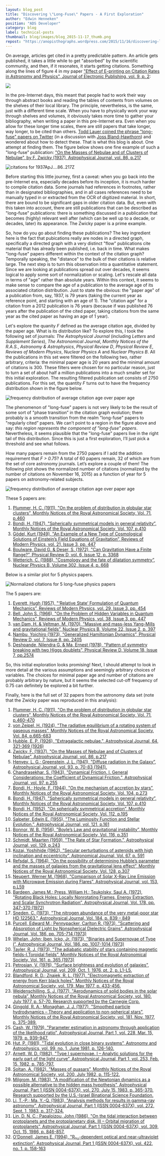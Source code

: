 ```yaml
---
layout: blog_post
title: "Discovering \"Long-Fuse\" Papers - A First Exploration"
author: "Edwin Henneken"
position: "ADS Developer"
category: blog
label: technical-posts
thumbnail: blog/images/blog_2015-11-17_thumb.png
repost: "https://anopisthographs.wordpress.com/2015/11/16/discovering-long-fuse-papers-a-first-exploration/"
---
```


On average, articles get cited in a pretty predictable pattern. An article gets published, it takes a little while to get "absorbed" by the scientific community, and then, if it resonates, it starts getting citations. Something along the lines of figure 4 in my paper <a href="https://ui.adsabs.harvard.edu/#abs/2006JEPub...9....2H/abstract" target="_blank">"Effect of E-printing on Citation Rates in Astronomy and Physics", Journal of Electronic Publishing, vol. 9, p. 2</a>:

<div class="text-center">
    <img class="img-thumbnail" src="{{ site.baseurl }}/blog/images/blog_2015-11-17_image01.gif" />
</div>

In the pre-Internet days, this meant that people had to work their way through abstract books and reading the tables of contents from volumes on the shelves of their local library. The principle, nevertheless, is the same, just with a different time scale. When you have to physically work your way through shelves and volumes, it obviously takes more time to gather your bibliography, when writing a paper in this pre-Internet era. Even when you allow for these longer time scales, there are still papers that take longer, way longer, to be cited than others. <a href="https://twitter.com/TodLauer/status/665283076835033088" target="_blank">Todd Lauer coined the phrase "long-fuse" papers on Twitter</a> (in a discussion with <a href="https://twitter.com/JossBlandHawtho/status/647199763851448321" target="_blank">Joss Bland-Hawthorn</a>) and wondered about how to detect these. That is what this blog is about. One attempt at finding them. The figure below shows one fine example of such a "long-fuse" publication: <a href="https://ui.adsabs.harvard.edu/#abs/1937ApJ....86..217Z/abstract" target="_blank">"On the Masses of Nebulae and of Clusters of Nebulae", by F. Zwicky (1937), Astrophysical Journal, vol. 86, p.217</a>

<div class="text-center">
    <img class="img-thumbnail" src="{{ site.baseurl }}/blog/images/blog_2015-11-17_image05.png" alt="citations for 1937ApJ....86..217Z"/>
</div>

Before starting this little journey, first a caveat: when you go back into the pre-Internet era, especially decades before its inception, it is much harder to compile citation data. Some journals had references in footnotes, rather than in designated bibliographies, and in all cases references need to be manually typed in or extracted from the OCR of digitized material. In short, there are bound to be significant gaps in older citation data. But, even with this taken into account, there are still publications that can be described as "long-fuse" publications: there is something discussed in a publication that becomes (highly) relevant well after (which can be well up to a decade, or decades, later) its appearance. The Zwicky paper is a prime example.

So, how do you go about finding these publications? The key ingredient here is the fact that pubications really are nodes in a directed graph, specifically a directed graph with a very distinct "flow" publications cite material that has already been published, i.e. back in time. What makes "long-fuse" papers different within the context of the citation graph? Temporally speaking, the "distance" to the bulk of their citations is relative large. The next step is to turn this observation into a quantitative statement. Since we are looking at publications spread out over decades, it seems logical to apply some sort of normalization or scaling. Let's rescale all data in terms of "age" rather than absolute years. Within this context, it seems to make sense to compare the age of a publication to the average age of its associated citation distribution. Just to state the obvious: the "paper age" of a publication from, say, 1937, is 79 years (taking the current year as reference point, and starting with an age of 1). The "citation age" for a citation from a 2012 publication is 76 years (because if was published 76 years after the publication of the cited paper, taking citations from the same year as the cited paper as having an age of 1 year).

Let's explore the quanity <em>F</em> defined as the average citation age, divided by the paper age. What is its distribution like? To explore this, I took the following set of journals: <em>The Astrophysical Journal</em> (including <em>Letters</em> and <em>Supplement Series</em>), <em>The Astronomical Journal</em>, <em>Monthly Notices of the R.A.S.</em>, <em>Astronomy &amp; Astrophysics</em>, <em>Physical Review D</em>,<em> Physical Review E</em>, <em>Reviews of Modern Physics</em>, <em>Nuclear Physics A</em> and <em>Nuclear Physics B</em>. All the publications in this set were filtered on the following two, rather arbitrary, criteria: the minimal paper age is 20 years and the minimal amount of citations is 300. These filters were chosen for no particular reason, just to turn a set of about half a million publications into a much smaller set for this initial exploration. The resulting filtered publication set consists of 2750 publications. For this set, the quantity <em>F</em> turns out to have the frequency distribution shown in the figure below.

<div class="text-center">
    <img class="img-thumbnail" src="{{ site.baseurl }}/blog/images/blog_2015-11-17_image03.png" alt="frequency distribution of average citation age over paper age"/>
</div>

The phenomenon of "long-fuse" papers is not very likely to be the result of some sort of "phase transition&#8221; in the citation graph evolution; there probably is a smooth transition from the realm "long-fuse" papers to "regularly cited&#8221; papers. We can't point to a region in the figure above and say: <em>this region represents the component of "long-fuse" papers</em>.  Nevertheless, it seems plausible that the "long-fuse" papers live in the right tail of this distribution. Since this is just a first exploration, I&#8217;ll just pick a threshold and see what follows.

How many papers remain from the 2750 papers if I add the addition requirement that <em>F &gt; 0.75</em>? A total of 60 papers remain, 32 of which are from the set of core astronomy journals. Let&#8217;s explore a couple of them! The following plot shows the normalized number of citations (normalized by the number of citations on November 16, 2015) as a function of year for 5 papers on astronomy-related subjects.

<div class="text-center">
    <img class="img-thumbnail" src="{{ site.baseurl }}/blog/images/blog_2015-11-17_image02.png" alt="frequency distribution of average citation age over paper age"/>
</div>

These 5 papers are:

<ol>
<li><a href="https://ui.adsabs.harvard.edu/#abs/1911MNRAS..71..460P/abstract" target="_blank">Plummer, H. C. (1911), "On the problem of distribution in globular star clusters&#8221;, Monthly Notices of the Royal Astronomical Society, Vol. 71, p.460</a></li>
<li><a href="https://ui.adsabs.harvard.edu/#abs/1947MNRAS.107..410B/abstract" target="_blank">Bondi, H. (1947), "Spherically symmetrical models in general relativity&#8221;, Monthly Notices of the Royal Astronomical Society, Vol. 107, p.410</a></li>
<li><a href="https://ui.adsabs.harvard.edu/#abs/1949RvMP...21..447G/abstract" target="_blank">Gödel, Kurt (1949), "An Example of a New Type of Cosmological Solutions of Einstein&#8217;s Field Equations of Gravitation&#8221;, Reviews of Modern Physics, vol. 21, Issue 3, pp. 447</a></li>
<li><a href="https://ui.adsabs.harvard.edu/#abs/1972PhRvD...6.3368B/abstract" target="_blank">Boulware, David G. &amp; Deser, S. (1972), "Can Gravitation Have a Finite Range?&#8221;, Physical Review D, vol. 6, Issue 12, p. 3368</a></li>
<li><a href="https://ui.adsabs.harvard.edu/#abs/1988NuPhB.302..668W/abstract" target="_blank">Wetterich, C. (1988), "Cosmology and the fate of dilatation symmetry&#8221;, Nuclear Physics B, Volume 302, Issue 4, p. 668</a></li>
</ol>

Below is a similar plot for 5 physics papers.

<div class="text-center">
    <img class="img-thumbnail" src="{{ site.baseurl }}/blog/images/blog_2015-11-17_image04.png" alt="Normalized citations for 5 long-fuse physics papers"/>
</div>


<p>The 5 papers are:</p>
<ol>
<li><a href="https://ui.adsabs.harvard.edu/#abs/1957RvMP...29..454E/abstract" target="_blank">Everett, Hugh (1957), "&#8216;Relative State&#8217; Formulation of Quantum Mechanics&#8221;, Reviews of Modern Physics, vol. 29, Issue 3, pp. 454</a></li>
<li><a href="https://ui.adsabs.harvard.edu/#abs/1966RvMP...38..447B/abstract" target="_blank">Bell, John S. (1966), "On the Problem of Hidden Variables in Quantum Mechanics&#8221;, Reviews of Modern Physics, vol. 38, Issue 3, pp. 447</a></li>
<li><a href="https://ui.adsabs.harvard.edu/#abs/1970NuPhB..22..397V/abstract" target="_blank">van Dam, H. &amp; Veltman, M. (1970), "Massive and mass-less Yang-Mills and gravitational fields&#8221;, Nuclear Physics B, Volume 22, Issue 2, p. 397</a></li>
<li><a href="https://ui.adsabs.harvard.edu/#abs/1973PhRvD...7.2405N/abstract" target="_blank">Nambu, Yoichiro (1973), "Generalized Hamiltonian Dynamics&#8221;, Physical Review D, vol. 7, Issue 8, pp. 2405</a></li>
<li><a href="https://ui.adsabs.harvard.edu/#abs/1978PhRvD..18.2574D/abstract" target="_blank">Deshpande, Nilendra G. &amp; Ma, Ernest (1978), "Pattern of symmetry breaking with two Higgs doublets&#8221;, Physical Review D, Volume 18, Issue 7, pp.2574</a></li>
</ol>

So, this initial exploration looks promising! Next, I should attempt to look in more detail at the various assumptions and seemingly arbitrary choices of variables. The choices for minimal paper age and number of citations are probably arbitrary by nature, but it seems the selected cut-off frequency of 0.75 can definitely be explored a bit further.

Finally, here is the full set of 32 papers from the astronomy data set (note that the Zwicky paper was reproduced in this analysis):

<ol>
<li><a href="https://ui.adsabs.harvard.edu/#abs/1911MNRAS..71..460P/abstract" target="_blank">Plummer, H. C. (1911), "On the problem of distribution in globular star clusters&#8221;, Monthly Notices of the Royal Astronomical Society, Vol. 71, p.460-470</a></li>
<li><a href="https://ui.adsabs.harvard.edu/#abs/1924MNRAS..84..665V/abstract" target="_blank">von Zeipel, H. (1924), "The radiative equilibrium of a rotating system of gaseous masses&#8221;, Monthly Notices of the Royal Astronomical Society, Vol. 84, p.665-683</a></li>
<li><a href="https://ui.adsabs.harvard.edu/#abs/1926ApJ....64..321H/abstract" target="_blank">Hubble, E. P. (1926), "Extragalactic nebulae.&#8221;, Astrophysical Journal, 64, 321-369 (1926)</a></li>
<li><a href="https://ui.adsabs.harvard.edu/#abs/1937ApJ....86..217Z/abstract" target="_blank">Zwicky, F. (1937), "On the Masses of Nebulae and of Clusters of Nebulae&#8221;, Astrophysical Journal, vol. 86, p.217</a></li>
<li><a href="https://ui.adsabs.harvard.edu/#abs/1941ApJ....93...70H/abstract" target="_blank">Henyey, L. G.; Greenstein, J. L. (1941), "Diffuse radiation in the Galaxy&#8221;, Astrophysical Journal, vol. 93, p. 70-83 (1941).</a></li>
<li><a href="https://ui.adsabs.harvard.edu/#abs/1943ApJ....97..255C/abstract" target="_blank">Chandrasekhar, S. (1943), "Dynamical Friction. I. General Considerations: the Coefficient of Dynamical Friction.&#8221;, Astrophysical Journal, vol. 97, p.255</a></li>
<li><a href="https://ui.adsabs.harvard.edu/#abs/1944MNRAS.104..273B/abstract" target="_blank">Bondi, H.; Hoyle, F. (1944), "On the mechanism of accretion by stars&#8221;, Monthly Notices of the Royal Astronomical Society, Vol. 104, p.273</a></li>
<li><a href="https://ui.adsabs.harvard.edu/#abs/1947MNRAS.107..410B/abstract" target="_blank">Bondi, H. (1947), "Spherically symmetrical models in general relativity&#8221;, Monthly Notices of the Royal Astronomical Society, Vol. 107, p.410</a></li>
<li><a href="https://ui.adsabs.harvard.edu/#abs/1952MNRAS.112..195B/abstract" target="_blank">Bondi, H. (1952), "On spherically symmetrical accretion&#8221;, Monthly Notices of the Royal Astronomical Society, Vol. 112, p.195</a></li>
<li><a href="https://ui.adsabs.harvard.edu/#abs/1955ApJ...121..161S/abstract" target="_blank">Salpeter, Edwin E. (1955), "The Luminosity Function and Stellar Evolution.&#8221;, Astrophysical Journal, vol. 121, p.161</a></li>
<li><a href="https://ui.adsabs.harvard.edu/#abs/1956MNRAS.116..351B/abstract" target="_blank">Bonnor, W. B. (1956), "Boyle&#8217;s Law and gravitational instability&#8221;, Monthly Notices of the Royal Astronomical Society, Vol. 116, p.351</a></li>
<li><a href="https://ui.adsabs.harvard.edu/#abs/1959ApJ...129..243S/abstract" target="_blank">Schmidt, Maarten (1959), "The Rate of Star Formation.&#8221;, Astrophysical Journal, vol. 129, p.243</a></li>
<li><a href="https://ui.adsabs.harvard.edu/#abs/1962AJ.....67..591K/abstract" target="_blank">Kozai, Yoshihide (1962), "Secular perturbations of asteroids with high inclination and eccentricity&#8221;, Astronomical Journal, Vol. 67, p. 591</a></li>
<li><a href="https://ui.adsabs.harvard.edu/#abs/1964MNRAS.128..307R/abstract" target="_blank">Refsdal, S. (1964), "On the possibility of determining Hubble&#8217;s parameter and the masses of galaxies from the gravitational lens effect&#8221;, Monthly Notices of the Royal Astronomical Society, Vol. 128, p.307</a></li>
<li><a href="https://ui.adsabs.harvard.edu/#abs/1968ApJ...153L..59N/abstract" target="_blank">Neupert, Werner M. (1968), "Comparison of Solar X-Ray Line Emission with Microwave Emission during Flares&#8221;, Astrophysical Journal, vol. 153, p.L59</a></li>
<li><a href="https://ui.adsabs.harvard.edu/#abs/1972ApJ...178..347B/abstract" target="_blank">Bardeen, James M.; Press, William H.; Teukolsky, Saul A. (1972), "Rotating Black Holes: Locally Nonrotating Frames, Energy Extraction, and Scalar Synchrotron Radiation&#8221;, Astrophysical Journal, Vol. 178, pp. 347-370 (1972)</a></li>
<li><a href="https://ui.adsabs.harvard.edu/#abs/1973ApJ...184..839S/abstract" target="_blank">Sneden, C. (1973), "The nitrogen abundance of the very metal-poor star HD 122563.&#8221;, Astrophysical Journal, Vol. 184, p. 839 &#8211; 849</a></li>
<li><a href="https://ui.adsabs.harvard.edu/#abs/1973ApJ...186..705P/abstract" target="_blank">Purcell, Edward M.; Pennypacker, Carlton R. (1973), "Scattering and Absorption of Light by Nonspherical Dielectric Grains&#8221;, Astrophysical Journal, Vol. 186, pp. 705-714 (1973)</a></li>
<li><a href="https://ui.adsabs.harvard.edu/#abs/1973ApJ...186.1007W/abstract" target="_blank">Whelan, John; Iben, Icko, Jr. (1973), "Binaries and Supernovae of Type I&#8221;, Astrophysical Journal, Vol. 186, pp. 1007-1014 (1973)</a></li>
<li><a href="https://ui.adsabs.harvard.edu/#abs/1973MNRAS.161..365T/abstract" target="_blank">Tayler, R. J. (1973), "The adiabatic stability of stars containing magnetic fields-I.Toroidal fields&#8221;, Monthly Notices of the Royal Astronomical Society, Vol. 161, p. 365 (1973)</a></li>
<li><a href="https://ui.adsabs.harvard.edu/#abs/1976ApJ...209L...1P/abstract" target="_blank">Petrosian, V. (1976), "Surface brightness and evolution of galaxies&#8221;, Astrophysical Journal, vol. 209, Oct. 1, 1976, pt. 2, p. L1-L5.</a></li>
<li><a href="https://ui.adsabs.harvard.edu/#abs/1977MNRAS.179..433B/abstract" target="_blank">Blandford, R. D.; Znajek, R. L. (1977), "Electromagnetic extraction of energy from Kerr black holes&#8221;, Monthly Notices of the Royal Astronomical Society, vol. 179, May 1977, p. 433-456.</a></li>
<li><a href="https://ui.adsabs.harvard.edu/#abs/1977MNRAS.180...57W/abstract" target="_blank">Weidenschilling, S. J. (1977), "Aerodynamics of solid bodies in the solar nebula&#8221;, Monthly Notices of the Royal Astronomical Society, vol. 180, July 1977, p. 57-70. Research supported by the Carnegie Corp.</a></li>
<li><a href="https://ui.adsabs.harvard.edu/#abs/1977MNRAS.181..375G/abstract" target="_blank">Gingold, R. A.; Monaghan, J. J. (1977), "Smoothed particle hydrodynamics &#8211; Theory and application to non-spherical stars&#8221;, Monthly Notices of the Royal Astronomical Society, vol. 181, Nov. 1977, p. 375-389.</a></li>
<li><a href="https://ui.adsabs.harvard.edu/#abs/1979ApJ...228..939C/abstract" target="_blank">Cash, W. (1979), "Parameter estimation in astronomy through application of the likelihood ratio&#8221;, Astrophysical Journal, Part 1, vol. 228, Mar. 15, 1979, p. 939-947.</a></li>
<li><a href="https://ui.adsabs.harvard.edu/#abs/1981A&amp;A....99..126H/abstract" target="_blank">Hut, P. (1981), "Tidal evolution in close binary systems&#8221;, Astronomy and Astrophysics, vol. 99, no. 1, June 1981, p. 126-140.</a></li>
<li><a href="https://ui.adsabs.harvard.edu/#abs/1982ApJ...253..785A/abstract" target="_blank">Arnett, W. D. (1982), "Type I supernovae. I &#8211; Analytic solutions for the early part of the light curve&#8221;, Astrophysical Journal, Part 1, vol. 253, Feb. 15, 1982, p. 785-797.</a></li>
<li><a href="https://ui.adsabs.harvard.edu/#abs/1982MNRAS.200..115S/abstract" target="_blank">Soltan, A. (1982), "Masses of quasars&#8221;, Monthly Notices of the Royal Astronomical Society, vol. 200, July 1982, p. 115-122.</a></li>
<li><a href="https://ui.adsabs.harvard.edu/#abs/1983ApJ...270..365M/abstract" target="_blank">Milgrom, M. (1983), "A modification of the Newtonian dynamics as a possible alternative to the hidden mass hypothesis&#8221;, Astrophysical Journal, Part 1 (ISSN 0004-637X), vol. 270, July 15, 1983, p. 365-370. Research supported by the U.S.-Israel Binational Science Foundation.</a></li>
<li><a href="https://ui.adsabs.harvard.edu/#abs/1983ApJ...272..317L/abstract" target="_blank">Li, T.-P.; Ma, Y.-Q. (1983), "Analysis methods for results in gamma-ray astronomy&#8221;, Astrophysical Journal, Part 1 (ISSN 0004-637X), vol. 272, Sept. 1, 1983, p. 317-324.</a></li>
<li><a href="https://ui.adsabs.harvard.edu/#abs/1986ApJ...309..846L/abstract" target="_blank">Lin, D. N. C.; Papaloizou, John (1986), "On the tidal interaction between protoplanets and the protoplanetary disk. III &#8211; Orbital migration of protoplanets&#8221;, Astrophysical Journal, Part 1 (ISSN 0004-637X), vol. 309, Oct. 15, 1986, p. 846-857.</a></li>
<li><a href="https://ui.adsabs.harvard.edu/#abs/1994ApJ...422..158O/abstract" target="_blank">O&#8217;Donnell, James E. (1994), "R<sub>nu</sub>-dependent optical and near-ultraviolet extinction&#8221;, Astrophysical Journal, Part 1 (ISSN 0004-637X), vol. 422, no. 1, p. 158-163</a></li>
</ol>
